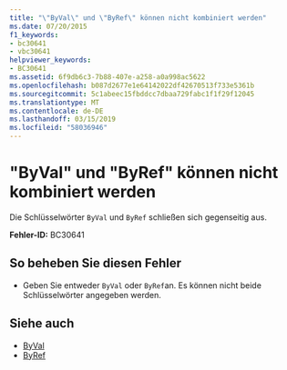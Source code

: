 ```yaml
---
title: "\"ByVal\" und \"ByRef\" können nicht kombiniert werden"
ms.date: 07/20/2015
f1_keywords:
- bc30641
- vbc30641
helpviewer_keywords:
- BC30641
ms.assetid: 6f9db6c3-7b88-407e-a258-a0a998ac5622
ms.openlocfilehash: b087d2677e1e64142022df42670513f733e5361b
ms.sourcegitcommit: 5c1abeec15fbddcc7dbaa729fabc1f1f29f12045
ms.translationtype: MT
ms.contentlocale: de-DE
ms.lasthandoff: 03/15/2019
ms.locfileid: "58036946"
---
```

# <a name="byval-and-byref-cannot-be-combined"></a>"ByVal" und "ByRef" können nicht kombiniert werden
Die Schlüsselwörter `ByVal` und `ByRef` schließen sich gegenseitig aus.  
  
 **Fehler-ID:** BC30641  
  
## <a name="to-correct-this-error"></a>So beheben Sie diesen Fehler  
  
-   Geben Sie entweder `ByVal` oder `ByRef`an. Es können nicht beide Schlüsselwörter angegeben werden.  
  
## <a name="see-also"></a>Siehe auch

- [ByVal](../../visual-basic/language-reference/modifiers/byval.md)
- [ByRef](../../visual-basic/language-reference/modifiers/byref.md)
